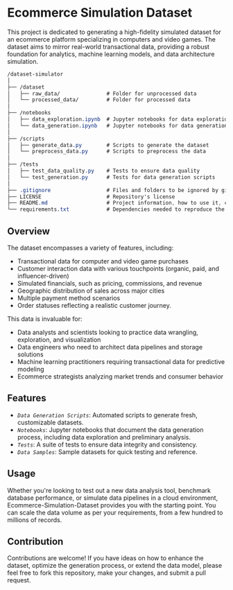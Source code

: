 # Ecommerce Simulation Dataset
This project is dedicated to generating a high-fidelity simulated dataset for an ecommerce platform specializing in computers and video games. The dataset aims to mirror real-world transactional data, providing a robust foundation for analytics, machine learning models, and data architecture simulation.  

```css
/dataset-simulator  
│
├── /dataset
│   ├── raw_data/               # Folder for unprocessed data
│   └── processed_data/         # Folder for processed data
│
├── /notebooks 
│   ├── data_exploration.ipynb  # Jupyter notebooks for data exploration
│   └── data_generation.ipynb   # Jupyter notebooks for data generation
│
├── /scripts
│   ├── generate_data.py        # Scripts to generate the dataset
│   └── preprocess_data.py      # Scripts to preprocess the data
│
├── /tests
│   ├── test_data_quality.py    # Tests to ensure data quality
│   └── test_generation.py      # Tests for data generation scripts
│
├── .gitignore                  # Files and folders to be ignored by git
├── LICENSE                     # Repository's license
├── README.md                   # Project information, how to use it, contribute, etc.
└── requirements.txt            # Dependencies needed to reproduce the environment
```

## Overview
The dataset encompasses a variety of features, including:

- Transactional data for computer and video game purchases
- Customer interaction data with various touchpoints (organic, paid, and influencer-driven)
- Simulated financials, such as pricing, commissions, and revenue
- Geographic distribution of sales across major cities
- Multiple payment method scenarios
- Order statuses reflecting a realistic customer journey.

This data is invaluable for:

- Data analysts and scientists looking to practice data wrangling, exploration, and visualization
- Data engineers who need to architect data pipelines and storage solutions
- Machine learning practitioners requiring transactional data for predictive modeling
- Ecommerce strategists analyzing market trends and consumer behavior


## Features
- *`Data Generation Scripts`*: Automated scripts to generate fresh, customizable datasets.
- *`Notebooks`*: Jupyter notebooks that document the data generation process, including data exploration and preliminary analysis.
- *`Tests`*: A suite of tests to ensure data integrity and consistency.
- *`Data Samples`*: Sample datasets for quick testing and reference.

## Usage
Whether you're looking to test out a new data analysis tool, benchmark database performance, or simulate data pipelines in a cloud environment, Ecommerce-Simulation-Dataset provides you with the starting point. You can scale the data volume as per your requirements, from a few hundred to millions of records.

## Contribution
Contributions are welcome! If you have ideas on how to enhance the dataset, optimize the generation process, or extend the data model, please feel free to fork this repository, make your changes, and submit a pull request.


